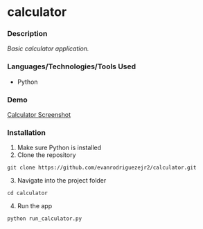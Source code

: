 # calculator

### Description
_Basic calculator application._

### Languages/Technologies/Tools Used
- Python
  
### Demo
[Calculator Screenshot](images/calculator_screenshot.PNG)

### Installation
1. Make sure Python is installed
2. Clone the repository
```
git clone https://github.com/evanrodriguezejr2/calculator.git
```
3. Navigate into the project folder
```
cd calculator
```
4. Run the app
```
python run_calculator.py
```
